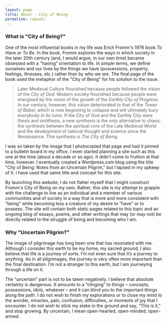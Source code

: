 ```yaml
---
layout: page
title: About - City of Being
permalink: /about/
---
```



### What is "City of Being?"

One of the most influential books in my life was Erich Fromm's 1976 book *To Have or To Be.*  In the book, Fromm explores the ways in which society in the later 20th century (and, I would argue, in our own time) became obsessed with a "having" orientation to life.  In simple terms, we define ourselves and our lives by the things we have (possessions, property, feelings, illnesses, etc.) rather than by who we *are*.  The final page of the book used the metaphor of the "City of Being" for his solution to the issue.  

> Later Medieval Culture flourished because people followed the vision of the *City of God*. Modern society flourished because people were energised by the vision of the growth of the *Earthly City of Progress*.  In our century, however, this vision deteriorated to that of the *Tower of Babel*, which is now beginning to collapse and will ultimately bury everybody in its ruins.  If the City of God and the Earthly City were *thesis* and *antithesis*, a new *synthesis* is the only alternative to chaos: the synthesis between the spiritual core of the Late Medieval World and the development of rational thought and science since the Renaissance.  This synthesis is *The City of Being*.

I was so taken by the image that I photocopied that page and had it pinned to a bulletin board in my office.  I even started planning a site such as this one at the time (about a decade or so ago).  It didn't come to fruition at that time, however. I eventually created a Wordpress.com blog using the title "City of Being: Notes from an Uncertain Pilgrim," but I lapsed in my upkeep of it.  I have used that same title and concept for this site.

By launching this website, I do not flatter myself that I might construct Fromm's City of Being on my own. Rather, this site is my attempt to grapple with the challenge to live as an individual and a member of various communities and of society in a way that is more and more consistent with "being" while becoming less a creature of my desire to "have" or to possess.  The site will contain both static pages related to this topic and an ongoing blog of essays, poems, and other writings that may (or may not) be directly related to the struggle of being and becoming who I am.

### Why “Uncertain Pilgrim?”

The image of pilgrimage has long been one that has resonated with me.  Although I consider this earth to be my home, my sacred ground, I also believe that life is a journey of sorts.  I’m not even sure that it’s a journey to anything.  As in all pilgrimages, the journey is very often more important than the final destination. I’m not a stranger to this earth, but I am journeying through a life on it.

The “uncertain” part is not to be taken negatively.  I believe that absolute certainty is dangerous.  It amounts to a “clinging” to things – concepts, possessions, idols, whatever – and it can blind you to the important things along the path. I do not wish to finish my explorations or to close my mind to the wonder, miracles, pain, confusion, difficulties, or moments of joy that I encounter.  I do not wish to stick my stake in the ground and say, “This is it,” and stop growing.  By uncertain, I mean open-hearted, open-minded, open-armed.
